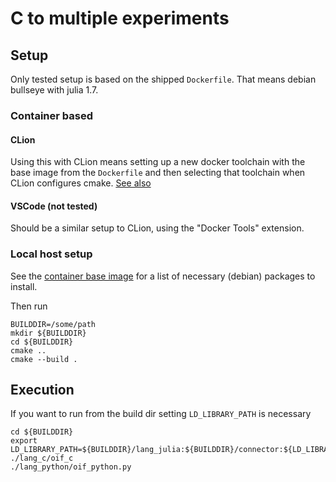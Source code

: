 # C to multiple experiments

## Setup

Only tested setup is based on the shipped `Dockerfile`.
That means debian bullseye with julia 1.7.

### Container based
#### CLion
Using this with CLion means setting up a new docker toolchain
with the base image from the `Dockerfile` and then selecting
that toolchain when CLion configures cmake.
[See also](https://www.jetbrains.com/help/clion/clion-toolchains-in-docker.html)

#### VSCode (not tested)
Should be a similar setup to CLion, using the "Docker Tools" extension.

### Local host setup

See the [container base image](https://zivgitlab.uni-muenster.de/ag-ohlberger/mardi/container/-/blob/main/m2-dev/Dockerfile)
for a list of necessary (debian) packages to install.

Then run
```shell
BUILDDIR=/some/path
mkdir ${BUILDDIR}
cd ${BUILDDIR}
cmake ..
cmake --build .
```

## Execution

If you want to run from the build dir
setting `LD_LIBRARY_PATH` is necessary
```shell
cd ${BUILDDIR}
export LD_LIBRARY_PATH=${BUILDDIR}/lang_julia:${BUILDDIR}/connector:${LD_LIBRARY_PATH}
./lang_c/oif_c
./lang_python/oif_python.py
```
